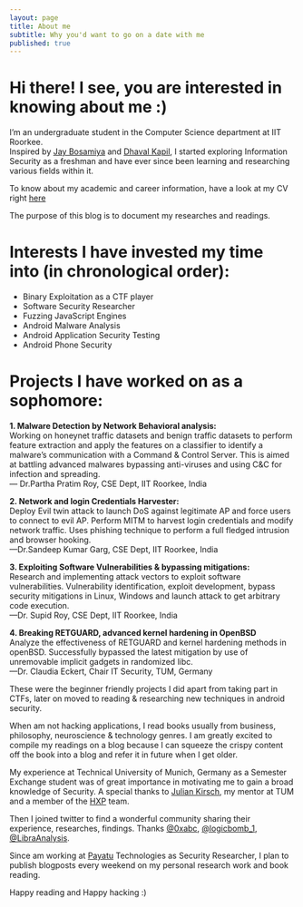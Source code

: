 ```yaml
---
layout: page
title: About me
subtitle: Why you'd want to go on a date with me
published: true
---
```


# Hi there! I see, you are interested in knowing about me :)

I’m an undergraduate student in the Computer Science department at IIT Roorkee.  
Inspired by [Jay Bosamiya](https://www.jaybosamiya.com/) and [Dhaval Kapil](https://dhavalkapil.com/), I started exploring Information Security as a freshman and have ever since been learning and researching various fields within it.

To know about my academic and career information, have a look at my CV right [here](https://github.com/h3rcul35/h3rcul35.github.io/resources/Aazim_CV.pdf)

The purpose of this blog is to document my researches and readings.

# Interests I have invested my time into (in chronological order):

*   Binary Exploitation as a CTF player
*   Software Security Researcher
*   Fuzzing JavaScript Engines
*   Android Malware Analysis
*   Android Application Security Testing
*   Android Phone Security

# Projects I have worked on as a sophomore:

**1\. Malware Detection by Network Behavioral analysis:**  
Working on honeynet traffic datasets and benign traffic datasets to perform feature extraction and apply the features on a classifier to identify a malware’s communication with a Command & Control Server. This is aimed at battling advanced malwares bypassing anti-viruses and using C&C for infection and spreading.  
— Dr.Partha Pratim Roy, CSE Dept, IIT Roorkee, India

**2\. Network and login Credentials Harvester:**  
Deploy Evil twin attack to launch DoS against legitimate AP and force users to connect to evil AP. Perform MITM to harvest login credentials and modify network traffic. Uses phishing technique to perform a full fledged intrusion and browser hooking.  
—Dr.Sandeep Kumar Garg, CSE Dept, IIT Roorkee, India

**3\. Exploiting Software Vulnerabilities & bypassing mitigations:**  
Research and implementing attack vectors to exploit software vulnerabilities. Vulnerability identification, exploit development, bypass security mitigations in Linux, Windows and launch attack to get arbitrary code execution.  
—Dr. Supid Roy, CSE Dept, IIT Roorkee, India

**4\. Breaking RETGUARD, advanced kernel hardening in OpenBSD**  
Analyze the effectiveness of RETGUARD and kernel hardening methods in openBSD. Successfully bypassed the latest mitigation by use of unremovable implicit gadgets in randomized libc.  
—Dr. Claudia Eckert, Chair IT Security, TUM, Germany

These were the beginner friendly projects I did apart from taking part in CTFs, later on moved to reading & researching new techniques in android security. 

When am not hacking applications, I read books usually from business, philosophy, neuroscience & technology genres. I am greatly excited to compile my readings on a blog because I can squeeze the crispy content off the book into a blog and refer it in future when I get older. 

My experience at Technical University of Munich, Germany as a Semester Exchange student was of great importance in motivating me to gain a broad knowledge of Security. A special thanks to [Julian Kirsch](https://kirschju.re/), my mentor at TUM and a member of the [HXP](https://hxp.io/blog/) team.

Then I joined twitter to find a wonderful community sharing their experience, researches, findings. Thanks [@0xabc](https://twitter.com/0xabc0), [@logicbomb_1](https://twitter.com/logicbomb_1), [@LibraAnalysis](https://twitter.com/LibraAnalysis).

Since am working at [Payatu](https://payatu.com/) Technologies as Security Researcher, I plan to publish blogposts every weekend on my personal research work and book reading.

Happy reading and Happy hacking :)
